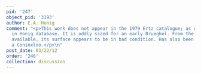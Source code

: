 ```yaml
---
pid: '247'
object_pid: '3193'
author: E.A. Honig
comment: "<p>This work does not appear in the 1979 Ertz catalogue; as questionable
  in Honig database. It is oddly sized for an early Brueghel. From the poor reproductions
  available, its surface appears to be in bad condition. Has also been exhibited as
  a Coninxloo.</p>\n"
post_date: 03/22/12
order: '246'
collection: discussion
---
```

